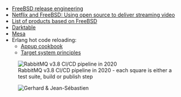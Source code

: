 - [FreeBSD release engineering](https://www.freebsd.org/releng/)
- [Netflix and FreeBSD: Using open source to deliver streaming video](https://papers.freebsd.org/2019/fosdem/looney-netflix_and_freebsd/)
- [List of products based on FreeBSD](https://en.wikipedia.org/wiki/List_of_products_based_on_FreeBSD)
- [Darktable](http://darktable.org/)
- [Mesa](https://mesa3d.org/)
- Erlang hot code reloading:
    - [Appup cookbook](https://erlang.org/doc/design_principles/appup_cookbook.html)
    - [Target system principles](https://erlang.org/doc/system_principles/create_target.html)

<figure class="richtext-figure richtext-figure--full">
  <img src="https://cdn.changelog.com/shipit/shipit-9--rabbitmq-3-8-pipeline-2020.png" alt="RabbitMQ v3.8 CI/CD pipeline in 2020">
  <figcaption><span>RabbitMQ v3.8 CI/CD pipeline in 2020 - each square is either a test suite, build or publish step</span></figcaption> 
</figure>

<figure class="richtext-figure richtext-figure--full">
  <img src="https://cdn.changelog.com/shipit/shipit-9--jean-sebastien.jpg" alt="Gerhard & Jean-Sébastien" loading="lazy">
</figure>
